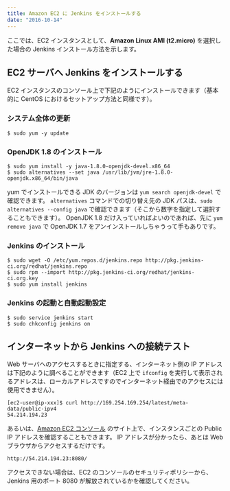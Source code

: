 ```yaml
---
title: Amazon EC2 に Jenkins をインストールする
date: "2016-10-14"
---
```


ここでは、EC2 インスタンスとして、**Amazon Linux AMI (t2.micro)** を選択した場合の Jenkins インストール方法を示します。

EC2 サーバへ Jenkins をインストールする
----

EC2 インスタンスのコンソール上で下記のようにインストールできます（基本的に CentOS におけるセットアップ方法と同様です）。

### システム全体の更新

```
$ sudo yum -y update
```

### OpenJDK 1.8 のインストール

```
$ sudo yum install -y java-1.8.0-openjdk-devel.x86_64
$ sudo alternatives --set java /usr/lib/jvm/jre-1.8.0-openjdk.x86_64/bin/java
```

yum でインストールできる JDK のバージョンは `yum search openjdk-devel` で確認できます。
`alternatives` コマンドでの切り替え先の JDK パスは、`sudo alternatives --config java` で確認できます（そこから数字を指定して選択することもできます）。
OpenJDK 1.8 だけ入っていればよいのであれば、先に `yum remove java` で OpenJDK 1.7 をアンインストールしちゃうって手もありです。

### Jenkins のインストール

```
$ sudo wget -O /etc/yum.repos.d/jenkins.repo http://pkg.jenkins-ci.org/redhat/jenkins.repo
$ sudo rpm --import http://pkg.jenkins-ci.org/redhat/jenkins-ci.org.key
$ sudo yum install jenkins
```

### Jenkins の起動と自動起動設定

```
$ sudo service jenkins start
$ sudo chkconfig jenkins on
```

インターネットから Jenkins への接続テスト
----

Web サーバへのアクセスするときに指定する、インターネット側の IP アドレスは下記のように調べることができます（EC2 上で `ifconfig` を実行して表示されるアドレスは、ローカルアドレスですのでインターネット経由でのアクセスには使用できません）。

```
[ec2-user@ip-xxx]$ curl http://169.254.169.254/latest/meta-data/public-ipv4
54.214.194.23
```

あるいは、[Amazon EC2 コンソール](https://console.aws.amazon.com/ec2/) のサイト上で、インスタンスごとの Public IP アドレスを確認することもできます。
IP アドレスが分かったら、あとは Web ブラウザからアクセスするだけです。

```
http://54.214.194.23:8080/
```

アクセスできない場合は、EC2 のコンソールのセキュリティポリシーから、Jenkins 用のポート 8080 が解放されているかを確認してください。

